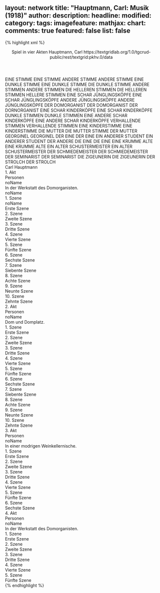 layout: network
title: "Hauptmann, Carl: Musik (1918)"
author:
description:
headline:
modified:
category:
tags:
imagefeature:
mathjax:
chart:
comments: true
featured: false
list: false
---
{% highlight xml %}
<?xml-model href="https://raw.githubusercontent.com/DLiNa/project/master/rules/lina.rnc"?><?xml-model href="https://raw.githubusercontent.com/DLiNa/project/master/rules/lina.sch"?>
<play xmlns="http://lina.digital">
  <header>
    <title>Musik</title>
    <subtitle>Spiel in vier Akten</subtitle>
    <genretitle/>
    <author>Hauptmann, Carl</author>
    <date when="1918" type="print"/>
    <source>https://textgridlab.org/1.0/tgcrud-public/rest/textgrid:pkhv.0/data</source>
  </header>
  <personae>
    <character>
      <name>EINE STIMME</name>
      <alias xml:id="eine_stimme">
        <name>EINE STIMME</name>
      </alias>
    </character>
    <character>
      <name>ANDERE STIMME</name>
      <alias xml:id="andere_stimme">
        <name>ANDERE STIMME</name>
      </alias>
    </character>
    <character>
      <name>EINE DUNKLE STIMME</name>
      <alias xml:id="eine_dunkle_stimme">
        <name>EINE DUNKLE STIMME</name>
      </alias>
      <alias xml:id="die_dunkle_stimme">
        <name>DIE DUNKLE STIMME</name>
      </alias>
    </character>
    <character>
      <name>ANDERE STIMMEN</name>
      <alias xml:id="andere_stimmen">
        <name>ANDERE STIMMEN</name>
      </alias>
    </character>
    <character>
      <name>DIE HELLEREN STIMMEN</name>
      <alias xml:id="die_helleren_stimmen">
        <name>DIE HELLEREN STIMMEN</name>
      </alias>
      <alias xml:id="hellere_stimmen">
        <name>HELLERE STIMMEN</name>
      </alias>
    </character>
    <character>
      <name>EINE SCHAR JÜNGLINGSKÖPFE</name>
      <alias xml:id="eine_schar_jünglingsköpfe">
        <name>EINE SCHAR JÜNGLINGSKÖPFE</name>
      </alias>
    </character>
    <character>
      <name>ANDERE JÜNGLINGSKÖPFE</name>
      <alias xml:id="andere_jünglingsköpfe">
        <name>ANDERE JÜNGLINGSKÖPFE</name>
      </alias>
    </character>
    <character>
      <name>DER DOMORGANIST</name>
      <alias xml:id="der_domorganist">
        <name>DER DOMORGANIST</name>
      </alias>
      <alias xml:id="der_dornorganist">
        <name>DER DORNORGANIST</name>
      </alias>
    </character>
    <character>
      <name>EINE SCHAR KINDERKÖPFE</name>
      <alias xml:id="eine_schar_kinderköpfe">
        <name>EINE SCHAR KINDERKÖPFE</name>
      </alias>
    </character>
    <character>
      <name>DUNKLE STIMMEN</name>
      <alias xml:id="dunkle_stimmen">
        <name>DUNKLE STIMMEN</name>
      </alias>
    </character>
    <character>
      <name>EINE ANDERE SCHAR KINDERKÖPFE</name>
      <alias xml:id="eine_andere_schar_kinderköpfe">
        <name>EINE ANDERE SCHAR KINDERKÖPFE</name>
      </alias>
    </character>
    <character>
      <name>VERHALLENDE STIMMEN</name>
      <alias xml:id="verhallende_stimmen">
        <name>VERHALLENDE STIMMEN</name>
      </alias>
    </character>
    <character>
      <name>EINE KINDERSTIMME</name>
      <alias xml:id="eine_kinderstimme">
        <name>EINE KINDERSTIMME</name>
      </alias>
    </character>
    <character>
      <name>DIE MUTTER</name>
      <alias xml:id="die_mutter">
        <name>DIE MUTTER</name>
      </alias>
      <alias xml:id="stimme_der_mutter" type="voiceOf">
        <name>STIMME DER MUTTER</name>
      </alias>
    </character>
    <character>
      <name>GEORGINEL</name>
      <alias xml:id="georginel">
        <name>GEORGINEL</name>
      </alias>
    </character>
    <character>
      <name>DER EINE</name>
      <alias xml:id="der_eine">
        <name>DER EINE</name>
      </alias>
    </character>
    <character>
      <name>EIN ANDERER STUDENT</name>
      <alias xml:id="ein_anderer_student">
        <name>EIN ANDERER STUDENT</name>
      </alias>
      <alias xml:id="der_andere">
        <name>DER ANDERE</name>
      </alias>
    </character>
    <character>
      <name>DIE EINE</name>
      <alias xml:id="die_eine">
        <name>DIE EINE</name>
      </alias>
    </character>
    <character>
      <name>EINE KRUMME ALTE</name>
      <alias xml:id="eine_krumme_alte">
        <name>EINE KRUMME ALTE</name>
      </alias>
    </character>
    <character>
      <name>EIN ALTER SCHUSTERMEISTER</name>
      <alias xml:id="ein_alter_schustermeister">
        <name>EIN ALTER SCHUSTERMEISTER</name>
      </alias>
    </character>
    <character>
      <name>DER SCHMIEDEMEISTER</name>
      <alias xml:id="der_schmiedemeister">
        <name>DER SCHMIEDEMEISTER</name>
      </alias>
    </character>
    <character>
      <name>DER SEMINARIST</name>
      <alias xml:id="der_seminarist">
        <name>DER SEMINARIST</name>
      </alias>
    </character>
    <character>
      <name>DIE ZIGEUNERIN</name>
      <alias xml:id="die_zigeunerin">
        <name>DIE ZIGEUNERIN</name>
      </alias>
    </character>
    <character>
      <name>DER STROLCH</name>
      <alias xml:id="der_strolch">
        <name>DER STROLCH</name>
      </alias>
    </character>
  </personae>
  <text>
    <div>
      <head>Carl Hauptmann</head>
    </div>
    <div>
      <head>1. Akt</head>
      <div>
        <head>Personen</head>
        <div>
          <head>noName</head>
          <div>
            <head>In der Werkstatt des Domorganisten.</head>
          </div>
          <div>
            <head>noName</head>
            <sp who="#eine_stimme">
              <amount n="1" unit="speech_acts"/>
              <amount n="1" unit="words"/>
              <amount n="1" unit="lines"/>
              <amount n="9" unit="chars"/>
            </sp>
            <sp who="#andere_stimme">
              <amount n="2" unit="speech_acts"/>
              <amount n="3" unit="words"/>
              <amount n="2" unit="lines"/>
              <amount n="38" unit="chars"/>
            </sp>
            <sp who="#eine_dunkle_stimme">
              <amount n="1" unit="speech_acts"/>
              <amount n="4" unit="words"/>
              <amount n="1" unit="lines"/>
              <amount n="33" unit="chars"/>
            </sp>
            <sp who="#andere_stimmen">
              <amount n="6" unit="speech_acts"/>
              <amount n="28" unit="words"/>
              <amount n="6" unit="lines"/>
              <amount n="181" unit="chars"/>
            </sp>
            <sp who="#die_dunkle_stimme">
              <amount n="1" unit="speech_acts"/>
              <amount n="6" unit="words"/>
              <amount n="1" unit="lines"/>
              <amount n="35" unit="chars"/>
            </sp>
            <sp who="#die_helleren_stimmen">
              <amount n="1" unit="speech_acts"/>
              <amount n="2" unit="words"/>
              <amount n="1" unit="lines"/>
              <amount n="27" unit="chars"/>
            </sp>
            <sp who="#eine_schar_jünglingsköpfe">
              <amount n="1" unit="speech_acts"/>
              <amount n="6" unit="words"/>
              <amount n="1" unit="lines"/>
              <amount n="25" unit="chars"/>
            </sp>
            <sp who="#andere_jünglingsköpfe">
              <amount n="2" unit="speech_acts"/>
              <amount n="15" unit="words"/>
              <amount n="2" unit="lines"/>
              <amount n="70" unit="chars"/>
            </sp>
            <sp who="#hellere_stimmen">
              <amount n="1" unit="speech_acts"/>
              <amount n="2" unit="words"/>
              <amount n="1" unit="lines"/>
              <amount n="27" unit="chars"/>
            </sp>
            <sp who="#der_domorganist">
              <amount n="2" unit="speech_acts"/>
              <amount n="9" unit="words"/>
              <amount n="2" unit="lines"/>
              <amount n="69" unit="chars"/>
            </sp>
            <sp who="#eine_schar_kinderköpfe">
              <amount n="1" unit="speech_acts"/>
              <amount n="7" unit="words"/>
              <amount n="1" unit="lines"/>
              <amount n="40" unit="chars"/>
            </sp>
            <sp who="#dunkle_stimmen">
              <amount n="1" unit="speech_acts"/>
              <amount n="4" unit="words"/>
              <amount n="1" unit="lines"/>
              <amount n="28" unit="chars"/>
            </sp>
            <sp who="#eine_andere_schar_kinderköpfe">
              <amount n="1" unit="speech_acts"/>
              <amount n="5" unit="words"/>
              <amount n="1" unit="lines"/>
              <amount n="41" unit="chars"/>
            </sp>
            <sp who="#verhallende_stimmen">
              <amount n="1" unit="speech_acts"/>
              <amount n="6" unit="words"/>
              <amount n="1" unit="lines"/>
              <amount n="37" unit="chars"/>
            </sp>
            <sp who="#eine_kinderstimme">
              <amount n="1" unit="speech_acts"/>
              <amount n="8" unit="words"/>
              <amount n="1" unit="lines"/>
              <amount n="46" unit="chars"/>
            </sp>
          </div>
        </div>
      </div>
      <div>
        <head>1. Szene</head>
        <div>
          <head>noName</head>
          <div>
            <head>Erste Szene</head>
          </div>
        </div>
      </div>
      <div>
        <head>2. Szene</head>
        <div>
          <head>Zweite Szene</head>
          <sp who="#der_domorganist">
            <amount n="1" unit="speech_acts"/>
            <amount n="5" unit="words"/>
            <amount n="1" unit="lines"/>
            <amount n="28" unit="chars"/>
          </sp>
        </div>
      </div>
      <div>
        <head>3. Szene</head>
        <div>
          <head>Dritte Szene</head>
          <sp who="#die_mutter">
            <amount n="2" unit="speech_acts"/>
            <amount n="24" unit="words"/>
            <amount n="1" unit="lines"/>
            <amount n="176" unit="chars"/>
          </sp>
          <sp who="#der_domorganist">
            <amount n="1" unit="speech_acts"/>
            <amount n="26" unit="words"/>
            <amount n="157" unit="chars"/>
          </sp>
        </div>
      </div>
      <div>
        <head>4. Szene</head>
        <div>
          <head>Vierte Szene</head>
          <sp who="#georginel">
            <amount n="13" unit="speech_acts"/>
            <amount n="362" unit="words"/>
            <amount n="6" unit="lines"/>
            <amount n="2245" unit="chars"/>
          </sp>
          <sp who="#die_mutter">
            <amount n="11" unit="speech_acts"/>
            <amount n="193" unit="words"/>
            <amount n="7" unit="lines"/>
            <amount n="1153" unit="chars"/>
          </sp>
          <sp who="#der_domorganist">
            <amount n="2" unit="speech_acts"/>
            <amount n="42" unit="words"/>
            <amount n="1" unit="lines"/>
            <amount n="279" unit="chars"/>
          </sp>
        </div>
      </div>
      <div>
        <head>5. Szene</head>
        <div>
          <head>Fünfte Szene</head>
          <sp who="#die_mutter">
            <amount n="2" unit="speech_acts"/>
            <amount n="24" unit="words"/>
            <amount n="1" unit="lines"/>
            <amount n="166" unit="chars"/>
          </sp>
          <sp who="#der_domorganist">
            <amount n="2" unit="speech_acts"/>
            <amount n="133" unit="words"/>
            <amount n="1" unit="lines"/>
            <amount n="840" unit="chars"/>
          </sp>
        </div>
      </div>
      <div>
        <head>6. Szene</head>
        <div>
          <head>Sechste Szene</head>
          <sp who="#georginel">
            <amount n="7" unit="speech_acts"/>
            <amount n="32" unit="words"/>
            <amount n="7" unit="lines"/>
            <amount n="247" unit="chars"/>
          </sp>
          <sp who="#der_domorganist">
            <amount n="9" unit="speech_acts"/>
            <amount n="348" unit="words"/>
            <amount n="3" unit="lines"/>
            <amount n="2264" unit="chars"/>
          </sp>
          <sp who="#die_mutter">
            <amount n="6" unit="speech_acts"/>
            <amount n="90" unit="words"/>
            <amount n="3" unit="lines"/>
            <amount n="526" unit="chars"/>
          </sp>
        </div>
      </div>
      <div>
        <head>7. Szene</head>
        <div>
          <head>Siebente Szene</head>
          <sp who="#der_domorganist">
            <amount n="4" unit="speech_acts"/>
            <amount n="374" unit="words"/>
            <amount n="2397" unit="chars"/>
          </sp>
          <sp who="#georginel">
            <amount n="3" unit="speech_acts"/>
            <amount n="49" unit="words"/>
            <amount n="2" unit="lines"/>
            <amount n="299" unit="chars"/>
          </sp>
        </div>
      </div>
      <div>
        <head>8. Szene</head>
        <div>
          <head>Achte Szene</head>
          <sp who="#die_mutter">
            <amount n="3" unit="speech_acts"/>
            <amount n="45" unit="words"/>
            <amount n="1" unit="lines"/>
            <amount n="281" unit="chars"/>
          </sp>
          <sp who="#georginel">
            <amount n="2" unit="speech_acts"/>
            <amount n="8" unit="words"/>
            <amount n="2" unit="lines"/>
            <amount n="60" unit="chars"/>
          </sp>
        </div>
      </div>
      <div>
        <head>9. Szene</head>
        <div>
          <head>Neunte Szene</head>
          <sp who="#der_domorganist">
            <amount n="1" unit="speech_acts"/>
            <amount n="17" unit="words"/>
            <amount n="112" unit="chars"/>
          </sp>
          <sp who="#die_mutter">
            <amount n="3" unit="speech_acts"/>
            <amount n="50" unit="words"/>
            <amount n="2" unit="lines"/>
            <amount n="297" unit="chars"/>
          </sp>
          <sp who="#georginel">
            <amount n="2" unit="speech_acts"/>
            <amount n="14" unit="words"/>
            <amount n="2" unit="lines"/>
            <amount n="91" unit="chars"/>
          </sp>
        </div>
      </div>
      <div>
        <head>10. Szene</head>
        <div>
          <head>Zehnte Szene</head>
          <sp who="#der_domorganist">
            <amount n="1" unit="speech_acts"/>
            <amount n="148" unit="words"/>
            <amount n="978" unit="chars"/>
          </sp>
        </div>
      </div>
    </div>
    <div>
      <head>2. Akt</head>
      <div>
        <head>Personen</head>
        <div>
          <head>noName</head>
          <div>
            <head>Dom und Domplatz.</head>
          </div>
        </div>
      </div>
      <div>
        <head>1. Szene</head>
        <div>
          <head>Erste Szene</head>
        </div>
      </div>
      <div>
        <head>2. Szene</head>
        <div>
          <head>Zweite Szene</head>
          <sp who="#georginel">
            <amount n="2" unit="speech_acts"/>
            <amount n="11" unit="words"/>
            <amount n="2" unit="lines"/>
            <amount n="80" unit="chars"/>
          </sp>
          <sp who="#die_mutter">
            <amount n="1" unit="speech_acts"/>
            <amount n="38" unit="words"/>
            <amount n="222" unit="chars"/>
          </sp>
        </div>
      </div>
      <div>
        <head>3. Szene</head>
        <div>
          <head>Dritte Szene</head>
          <sp who="#der_domorganist">
            <amount n="1" unit="speech_acts"/>
            <amount n="68" unit="words"/>
            <amount n="447" unit="chars"/>
          </sp>
        </div>
      </div>
      <div>
        <head>4. Szene</head>
        <div>
          <head>Vierte Szene</head>
        </div>
      </div>
      <div>
        <head>5. Szene</head>
        <div>
          <head>Fünfte Szene</head>
          <sp who="#der_eine">
            <amount n="3" unit="speech_acts"/>
            <amount n="18" unit="words"/>
            <amount n="3" unit="lines"/>
            <amount n="141" unit="chars"/>
          </sp>
          <sp who="#ein_anderer_student">
            <amount n="1" unit="speech_acts"/>
            <amount n="10" unit="words"/>
            <amount n="1" unit="lines"/>
            <amount n="63" unit="chars"/>
          </sp>
          <sp who="#die_eine">
            <amount n="1" unit="speech_acts"/>
            <amount n="15" unit="words"/>
            <amount n="1" unit="lines"/>
            <amount n="98" unit="chars"/>
          </sp>
          <sp who="#der_andere">
            <amount n="1" unit="speech_acts"/>
            <amount n="3" unit="words"/>
            <amount n="1" unit="lines"/>
            <amount n="47" unit="chars"/>
          </sp>
          <sp who="#eine_krumme_alte">
            <amount n="1" unit="speech_acts"/>
            <amount n="10" unit="words"/>
            <amount n="1" unit="lines"/>
            <amount n="51" unit="chars"/>
          </sp>
          <sp who="#ein_alter_schustermeister">
            <amount n="1" unit="speech_acts"/>
            <amount n="26" unit="words"/>
            <amount n="167" unit="chars"/>
          </sp>
          <sp who="#der_schmiedemeister">
            <amount n="1" unit="speech_acts"/>
            <amount n="28" unit="words"/>
            <amount n="204" unit="chars"/>
          </sp>
        </div>
      </div>
      <div>
        <head>6. Szene</head>
        <div>
          <head>Sechste Szene</head>
          <sp who="#die_mutter">
            <amount n="3" unit="speech_acts"/>
            <amount n="75" unit="words"/>
            <amount n="1" unit="lines"/>
            <amount n="446" unit="chars"/>
          </sp>
          <sp who="#georginel">
            <amount n="3" unit="speech_acts"/>
            <amount n="84" unit="words"/>
            <amount n="1" unit="lines"/>
            <amount n="495" unit="chars"/>
          </sp>
        </div>
      </div>
      <div>
        <head>7. Szene</head>
        <div>
          <head>Siebente Szene</head>
          <sp who="#die_mutter">
            <amount n="1" unit="speech_acts"/>
            <amount n="24" unit="words"/>
            <amount n="145" unit="chars"/>
          </sp>
        </div>
      </div>
      <div>
        <head>8. Szene</head>
        <div>
          <head>Achte Szene</head>
          <sp who="#georginel">
            <amount n="3" unit="speech_acts"/>
            <amount n="28" unit="words"/>
            <amount n="3" unit="lines"/>
            <amount n="183" unit="chars"/>
          </sp>
          <sp who="#der_seminarist">
            <amount n="2" unit="speech_acts"/>
            <amount n="14" unit="words"/>
            <amount n="2" unit="lines"/>
            <amount n="91" unit="chars"/>
          </sp>
          <sp who="#die_mutter">
            <amount n="1" unit="speech_acts"/>
            <amount n="21" unit="words"/>
            <amount n="121" unit="chars"/>
          </sp>
          <sp who="#die_zigeunerin">
            <amount n="2" unit="speech_acts"/>
            <amount n="26" unit="words"/>
            <amount n="1" unit="lines"/>
            <amount n="188" unit="chars"/>
          </sp>
        </div>
      </div>
      <div>
        <head>9. Szene</head>
        <div>
          <head>Neunte Szene</head>
          <sp who="#der_domorganist">
            <amount n="1" unit="speech_acts"/>
            <amount n="69" unit="words"/>
            <amount n="452" unit="chars"/>
          </sp>
        </div>
      </div>
      <div>
        <head>10. Szene</head>
        <div>
          <head>Zehnte Szene</head>
          <sp who="#der_domorganist">
            <amount n="22" unit="speech_acts"/>
            <amount n="235" unit="words"/>
            <amount n="18" unit="lines"/>
            <amount n="1521" unit="chars"/>
          </sp>
          <sp who="#der_strolch">
            <amount n="23" unit="speech_acts"/>
            <amount n="961" unit="words"/>
            <amount n="10" unit="lines"/>
            <amount n="6322" unit="chars"/>
          </sp>
          <sp who="#der_dornorganist">
            <amount n="1" unit="speech_acts"/>
            <amount n="3" unit="words"/>
            <amount n="1" unit="lines"/>
            <amount n="19" unit="chars"/>
          </sp>
        </div>
      </div>
    </div>
    <div>
      <head>3. Akt</head>
      <div>
        <head>Personen</head>
        <div>
          <head>noName</head>
          <div>
            <head>In einer modrigen Weinkellernische.</head>
          </div>
        </div>
      </div>
      <div>
        <head>1. Szene</head>
        <div>
          <head>Erste Szene</head>
          <sp who="#der_strolch">
            <amount n="8" unit="speech_acts"/>
            <amount n="346" unit="words"/>
            <amount n="15" unit="lines"/>
            <amount n="2105" unit="chars"/>
          </sp>
          <sp who="#die_zigeunerin">
            <amount n="8" unit="speech_acts"/>
            <amount n="150" unit="words"/>
            <amount n="3" unit="lines"/>
            <amount n="973" unit="chars"/>
          </sp>
        </div>
      </div>
      <div>
        <head>2. Szene</head>
        <div>
          <head>Zweite Szene</head>
          <sp who="#der_domorganist">
            <amount n="10" unit="speech_acts"/>
            <amount n="294" unit="words"/>
            <amount n="5" unit="lines"/>
            <amount n="2069" unit="chars"/>
          </sp>
          <sp who="#der_strolch">
            <amount n="4" unit="speech_acts"/>
            <amount n="31" unit="words"/>
            <amount n="4" unit="lines"/>
            <amount n="204" unit="chars"/>
          </sp>
          <sp who="#die_zigeunerin">
            <amount n="7" unit="speech_acts"/>
            <amount n="145" unit="words"/>
            <amount n="14" unit="lines"/>
            <amount n="951" unit="chars"/>
          </sp>
          <sp who="#der_strolch #der_domorganist">
            <amount n="1" unit="speech_acts"/>
            <amount n="12" unit="words"/>
            <amount n="1" unit="lines"/>
            <amount n="71" unit="chars"/>
          </sp>
        </div>
      </div>
      <div>
        <head>3. Szene</head>
        <div>
          <head>Dritte Szene</head>
          <sp who="#der_domorganist">
            <amount n="1" unit="speech_acts"/>
            <amount n="41" unit="words"/>
            <amount n="234" unit="chars"/>
          </sp>
          <sp who="#der_strolch">
            <amount n="5" unit="speech_acts"/>
            <amount n="175" unit="words"/>
            <amount n="2" unit="lines"/>
            <amount n="1090" unit="chars"/>
          </sp>
          <sp who="#die_zigeunerin">
            <amount n="3" unit="speech_acts"/>
            <amount n="114" unit="words"/>
            <amount n="1" unit="lines"/>
            <amount n="735" unit="chars"/>
          </sp>
          <sp who="#der_seminarist">
            <amount n="1" unit="speech_acts"/>
            <amount n="173" unit="words"/>
            <amount n="1067" unit="chars"/>
          </sp>
        </div>
      </div>
      <div>
        <head>4. Szene</head>
        <div>
          <head>Vierte Szene</head>
          <sp who="#der_domorganist">
            <amount n="5" unit="speech_acts"/>
            <amount n="209" unit="words"/>
            <amount n="2" unit="lines"/>
            <amount n="1335" unit="chars"/>
          </sp>
          <sp who="#der_seminarist">
            <amount n="5" unit="speech_acts"/>
            <amount n="117" unit="words"/>
            <amount n="2" unit="lines"/>
            <amount n="712" unit="chars"/>
          </sp>
          <sp who="#die_zigeunerin">
            <amount n="1" unit="speech_acts"/>
            <amount n="7" unit="words"/>
            <amount n="1" unit="lines"/>
            <amount n="49" unit="chars"/>
          </sp>
        </div>
      </div>
      <div>
        <head>5. Szene</head>
        <div>
          <head>Fünfte Szene</head>
          <sp who="#der_domorganist">
            <amount n="3" unit="speech_acts"/>
            <amount n="87" unit="words"/>
            <amount n="513" unit="chars"/>
          </sp>
          <sp who="#die_zigeunerin">
            <amount n="3" unit="speech_acts"/>
            <amount n="197" unit="words"/>
            <amount n="1213" unit="chars"/>
          </sp>
        </div>
      </div>
      <div>
        <head>6. Szene</head>
        <div>
          <head>Sechste Szene</head>
          <sp who="#der_domorganist">
            <amount n="1" unit="speech_acts"/>
            <amount n="92" unit="words"/>
            <amount n="565" unit="chars"/>
          </sp>
        </div>
      </div>
    </div>
    <div>
      <head>4. Akt</head>
      <div>
        <head>Personen</head>
        <div>
          <head>noName</head>
          <div>
            <head>In der Werkstatt des Domorganisten.</head>
          </div>
        </div>
      </div>
      <div>
        <head>1. Szene</head>
        <div>
          <head>Erste Szene</head>
          <sp who="#georginel">
            <amount n="1" unit="speech_acts"/>
            <amount n="301" unit="words"/>
            <amount n="1760" unit="chars"/>
          </sp>
        </div>
      </div>
      <div>
        <head>2. Szene</head>
        <div>
          <head>Zweite Szene</head>
          <sp who="#stimme_der_mutter">
            <amount n="1" unit="speech_acts"/>
            <amount n="36" unit="words"/>
            <amount n="236" unit="chars"/>
          </sp>
          <sp who="#georginel">
            <amount n="10" unit="speech_acts"/>
            <amount n="222" unit="words"/>
            <amount n="6" unit="lines"/>
            <amount n="1346" unit="chars"/>
          </sp>
          <sp who="#die_mutter">
            <amount n="10" unit="speech_acts"/>
            <amount n="507" unit="words"/>
            <amount n="4" unit="lines"/>
            <amount n="3108" unit="chars"/>
          </sp>
        </div>
      </div>
      <div>
        <head>3. Szene</head>
        <div>
          <head>Dritte Szene</head>
          <sp who="#georginel">
            <amount n="1" unit="speech_acts"/>
            <amount n="100" unit="words"/>
            <amount n="659" unit="chars"/>
          </sp>
        </div>
      </div>
      <div>
        <head>4. Szene</head>
        <div>
          <head>Vierte Szene</head>
          <sp who="#georginel">
            <amount n="2" unit="speech_acts"/>
            <amount n="190" unit="words"/>
            <amount n="1179" unit="chars"/>
          </sp>
          <sp who="#die_zigeunerin">
            <amount n="1" unit="speech_acts"/>
            <amount n="24" unit="words"/>
            <amount n="149" unit="chars"/>
          </sp>
        </div>
      </div>
      <div>
        <head>5. Szene</head>
        <div>
          <head>Fünfte Szene</head>
          <sp who="#der_domorganist">
            <amount n="6" unit="speech_acts"/>
            <amount n="961" unit="words"/>
            <amount n="2" unit="lines"/>
            <amount n="6653" unit="chars"/>
          </sp>
          <sp who="#georginel">
            <amount n="2" unit="speech_acts"/>
            <amount n="30" unit="words"/>
            <amount n="2" unit="lines"/>
            <amount n="168" unit="chars"/>
          </sp>
          <sp who="#eine_stimme">
            <amount n="1" unit="speech_acts"/>
            <amount n="1" unit="words"/>
            <amount n="1" unit="lines"/>
            <amount n="9" unit="chars"/>
          </sp>
          <sp who="#andere_stimme">
            <amount n="2" unit="speech_acts"/>
            <amount n="3" unit="words"/>
            <amount n="2" unit="lines"/>
            <amount n="38" unit="chars"/>
          </sp>
          <sp who="#eine_dunkle_stimme">
            <amount n="1" unit="speech_acts"/>
            <amount n="4" unit="words"/>
            <amount n="1" unit="lines"/>
            <amount n="33" unit="chars"/>
          </sp>
          <sp who="#andere_stimmen">
            <amount n="6" unit="speech_acts"/>
            <amount n="28" unit="words"/>
            <amount n="6" unit="lines"/>
            <amount n="181" unit="chars"/>
          </sp>
          <sp who="#die_dunkle_stimme">
            <amount n="1" unit="speech_acts"/>
            <amount n="6" unit="words"/>
            <amount n="1" unit="lines"/>
            <amount n="35" unit="chars"/>
          </sp>
          <sp who="#die_helleren_stimmen">
            <amount n="1" unit="speech_acts"/>
            <amount n="2" unit="words"/>
            <amount n="1" unit="lines"/>
            <amount n="27" unit="chars"/>
          </sp>
          <sp who="#eine_schar_jünglingsköpfe">
            <amount n="1" unit="speech_acts"/>
            <amount n="6" unit="words"/>
            <amount n="1" unit="lines"/>
            <amount n="25" unit="chars"/>
          </sp>
          <sp who="#andere_jünglingsköpfe">
            <amount n="2" unit="speech_acts"/>
            <amount n="15" unit="words"/>
            <amount n="2" unit="lines"/>
            <amount n="70" unit="chars"/>
          </sp>
          <sp who="#hellere_stimmen">
            <amount n="1" unit="speech_acts"/>
            <amount n="2" unit="words"/>
            <amount n="1" unit="lines"/>
            <amount n="27" unit="chars"/>
          </sp>
          <sp who="#eine_schar_kinderköpfe">
            <amount n="1" unit="speech_acts"/>
            <amount n="7" unit="words"/>
            <amount n="1" unit="lines"/>
            <amount n="40" unit="chars"/>
          </sp>
          <sp who="#dunkle_stimmen">
            <amount n="1" unit="speech_acts"/>
            <amount n="4" unit="words"/>
            <amount n="1" unit="lines"/>
            <amount n="28" unit="chars"/>
          </sp>
          <sp who="#eine_andere_schar_kinderköpfe">
            <amount n="1" unit="speech_acts"/>
            <amount n="5" unit="words"/>
            <amount n="1" unit="lines"/>
            <amount n="41" unit="chars"/>
          </sp>
          <sp who="#verhallende_stimmen">
            <amount n="1" unit="speech_acts"/>
            <amount n="6" unit="words"/>
            <amount n="1" unit="lines"/>
            <amount n="37" unit="chars"/>
          </sp>
          <sp who="#eine_kinderstimme">
            <amount n="1" unit="speech_acts"/>
            <amount n="8" unit="words"/>
            <amount n="1" unit="lines"/>
            <amount n="46" unit="chars"/>
          </sp>
        </div>
      </div>
    </div>
  </text>
</play>
{% endhighlight %}